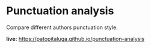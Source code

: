 # Punctuation analysis

Compare different authors punctuation style.

**live:** https://patopitaluga.github.io/punctuation-analysis

